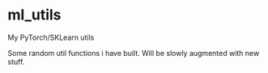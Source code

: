 # ml_utils
My PyTorch/SKLearn utils

Some random util functions i have built. Will be slowly augmented with new stuff.
